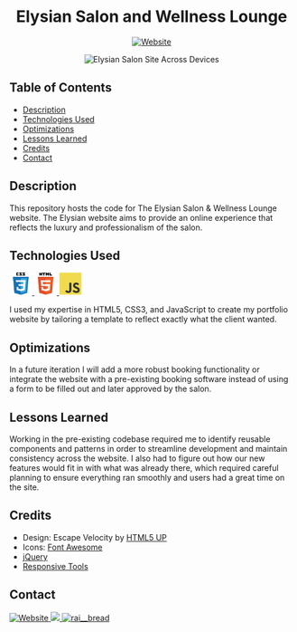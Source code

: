 <h1 align="center">Elysian Salon and Wellness Lounge</h1>

<p align="center"> 
  <a href="https://elysian-salon.netlify.app/" target="blank">
    <img src="https://img.shields.io/badge/Live_Website_Here-625095?&style=for-the-badge" alt="Website">
  </a>
</p>

<p align="center">
	<img width="900" alt="Elysian Salon Site Across Devices" src="https://github.com/raisa-d/elysianSalon/assets/144272001/05261bdf-005f-4649-bbcc-76fe5c8f85fe">
</p>

## Table of Contents
- [Description](#description)
- [Technologies Used](#technologies-used)
- [Optimizations](#optimizations)
- [Lessons Learned](#lessons-learned)
- [Credits](#credits)
- [Contact](#contact)

## Description
This repository hosts the code for The Elysian Salon & Wellness Lounge website. The Elysian website aims to provide an online experience that reflects the luxury and professionalism of the salon.

## Technologies Used
<a href="https://www.w3schools.com/css/" target="_blank" rel="noreferrer"> 
	<img src="https://raw.githubusercontent.com/devicons/devicon/master/icons/css3/css3-original-wordmark.svg" alt="css3" width="40" height="40"/> 
</a> 
<a href="https://www.w3.org/html/" target="_blank" rel="noreferrer"> 
	<img src="https://raw.githubusercontent.com/devicons/devicon/master/icons/html5/html5-original-wordmark.svg" alt="html5" width="40" height="40"/> 
</a>
<a href="https://developer.mozilla.org/en-US/docs/Web/JavaScript" target="_blank" rel="noreferrer"> 
    <img src="https://raw.githubusercontent.com/devicons/devicon/master/icons/javascript/javascript-original.svg" alt="javascript" width="40" height="40"/> 
</a> 
<p>I used my expertise in HTML5, CSS3, and JavaScript to create my portfolio website by tailoring a template to reflect exactly what the client wanted.</p>

## Optimizations
<p>In a future iteration I will add a more robust booking functionality or integrate the website with a pre-existing booking software instead of using a form to be filled out and later approved by the salon.</p>

## Lessons Learned
<p>Working in the pre-existing codebase required me to identify reusable components and patterns in order to streamline development and maintain consistency across the website. I also had to figure out how our new features would fit in with what was already there, which required careful planning to ensure everything ran smoothly and users had a great time on the site.</p>

## Credits
<ul>
	<li>Design: Escape Velocity by <a href="https://html5up.net/">HTML5 UP</a></li>
	<li>Icons: <a href="https://fontawesome.com/">Font Awesome</a></li>
	<li><a href="https://jquery.com/">jQuery</a></li>
	<li><a href="https://github.com/ajlkn/responsive-tools">Responsive Tools</a></li>
</ul>

## Contact
<p> 
  <a href="https://raisadorzback.netlify.app/" target="blank">
    <img src="https://img.shields.io/badge/Website-563d7c?&style=for-the-badge" alt="Website">
  </a>
  <a href="https://www.linkedin.com/in/raisa-d/">
    <img src="https://img.shields.io/badge/LinkedIn-046E6D?logo=linkedin&style=for-the-badge">
  </a>
  <a href="https://twitter.com/rai__bread" target="blank">
    <img src="https://img.shields.io/badge/Twitter-563d7c?logo=twitter&style=for-the-badge&logoColor=white" alt="rai__bread" />
  </a> 
</p>
